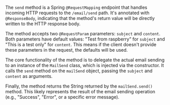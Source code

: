 The `send` method is a Spring `@RequestMapping` endpoint that handles incoming HTTP requests to the `/email/send` path. It's annotated with `@ResponseBody`, indicating that the method's return value will be directly written to the HTTP response body.

The method accepts two `@RequestParam` parameters: `subject` and `content`. Both parameters have default values: "Test from raspberry" for `subject` and "This is a test only" for `content`.  This means if the client doesn't provide these parameters in the request, the defaults will be used.

The core functionality of the method is to delegate the actual email sending to an instance of the `MailSend` class, which is injected via the constructor. It calls the `send` method on the `mailSend` object, passing the `subject` and `content` as arguments.

Finally, the method returns the String returned by the `mailSend.send()` method. This likely represents the result of the email sending operation (e.g., "Success", "Error", or a specific error message).